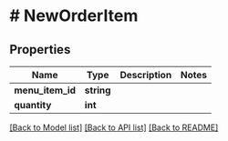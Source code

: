 # # NewOrderItem

## Properties

Name | Type | Description | Notes
------------ | ------------- | ------------- | -------------
**menu_item_id** | **string** |  |
**quantity** | **int** |  |

[[Back to Model list]](../../README.md#models) [[Back to API list]](../../README.md#endpoints) [[Back to README]](../../README.md)
